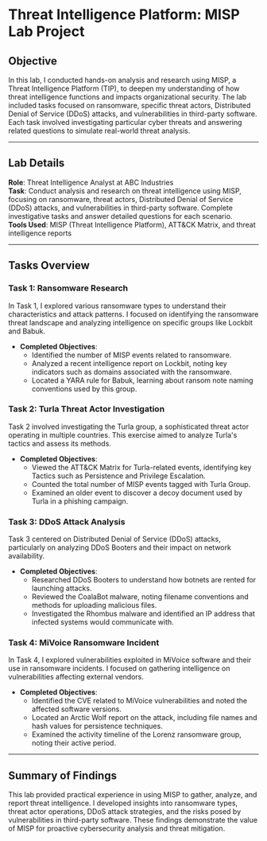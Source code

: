 
# Threat Intelligence Platform: MISP Lab Project

## Objective

In this lab, I conducted hands-on analysis and research using MISP, a Threat Intelligence Platform (TIP), to deepen my understanding of how threat intelligence functions and impacts organizational security. The lab included tasks focused on ransomware, specific threat actors, Distributed Denial of Service (DDoS) attacks, and vulnerabilities in third-party software. Each task involved investigating particular cyber threats and answering related questions to simulate real-world threat analysis.





---


## Lab Details
**Role**: Threat Intelligence Analyst at ABC Industries  
**Task**: Conduct analysis and research on threat intelligence using MISP, focusing on ransomware, threat actors, Distributed Denial of Service (DDoS) attacks, and vulnerabilities in third-party software. Complete investigative tasks and answer detailed questions for each scenario.  
**Tools Used**: MISP (Threat Intelligence Platform), ATT&CK Matrix, and threat intelligence reports  


---

## Tasks Overview

### Task 1: Ransomware Research

In Task 1, I explored various ransomware types to understand their characteristics and attack patterns. I focused on identifying the ransomware threat landscape and analyzing intelligence on specific groups like Lockbit and Babuk.


- **Completed Objectives**:
  - Identified the number of MISP events related to ransomware.
  - Analyzed a recent intelligence report on Lockbit, noting key indicators such as domains associated with the ransomware.
  - Located a YARA rule for Babuk, learning about ransom note naming conventions used by this group.

### Task 2: Turla Threat Actor Investigation

Task 2 involved investigating the Turla group, a sophisticated threat actor operating in multiple countries. This exercise aimed to analyze Turla's tactics and assess its methods.

- **Completed Objectives**:
  - Viewed the ATT&CK Matrix for Turla-related events, identifying key Tactics such as Persistence and Privilege Escalation.
  - Counted the total number of MISP events tagged with Turla Group.
  - Examined an older event to discover a decoy document used by Turla in a phishing campaign.

### Task 3: DDoS Attack Analysis

Task 3 centered on Distributed Denial of Service (DDoS) attacks, particularly on analyzing DDoS Booters and their impact on network availability.

- **Completed Objectives**:
  - Researched DDoS Booters to understand how botnets are rented for launching attacks.
  - Reviewed the CoalaBot malware, noting filename conventions and methods for uploading malicious files.
  - Investigated the Rhombus malware and identified an IP address that infected systems would communicate with.

### Task 4: MiVoice Ransomware Incident

In Task 4, I explored vulnerabilities exploited in MiVoice software and their use in ransomware incidents. I focused on gathering intelligence on vulnerabilities affecting external vendors.


- **Completed Objectives**:
  - Identified the CVE related to MiVoice vulnerabilities and noted the affected software versions.
  - Located an Arctic Wolf report on the attack, including file names and hash values for persistence techniques.
  - Examined the activity timeline of the Lorenz ransomware group, noting their active period.

---

## Summary of Findings

This lab provided practical experience in using MISP to gather, analyze, and report threat intelligence. I developed insights into ransomware types, threat actor operations, DDoS attack strategies, and the risks posed by vulnerabilities in third-party software. These findings demonstrate the value of MISP for proactive cybersecurity analysis and threat mitigation.






